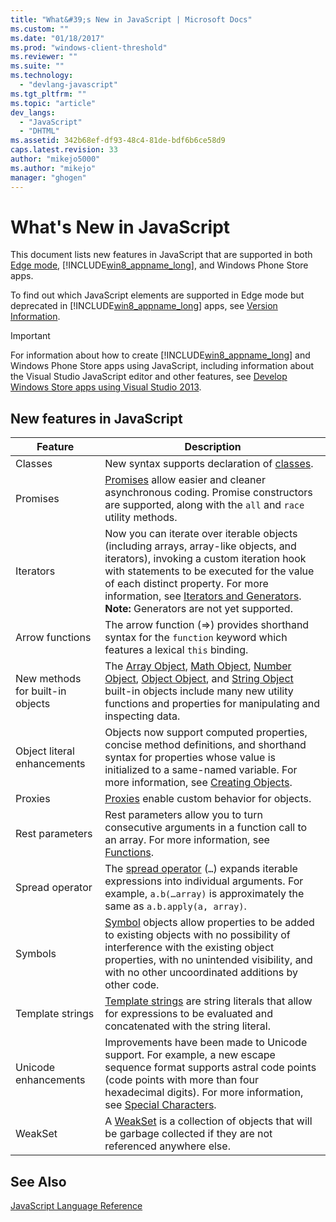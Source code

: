 ```yaml
---
title: "What&#39;s New in JavaScript | Microsoft Docs"
ms.custom: ""
ms.date: "01/18/2017"
ms.prod: "windows-client-threshold"
ms.reviewer: ""
ms.suite: ""
ms.technology: 
  - "devlang-javascript"
ms.tgt_pltfrm: ""
ms.topic: "article"
dev_langs: 
  - "JavaScript"
  - "DHTML"
ms.assetid: 342b68ef-df93-48c4-81de-bdf6b6ce58d9
caps.latest.revision: 33
author: "mikejo5000"
ms.author: "mikejo"
manager: "ghogen"
---
```

# What&#39;s New in JavaScript
This document lists new features in JavaScript that are supported in both [Edge mode](http://blogs.msdn.com/b/ie/archive/2014/11/11/living-on-the-edge-our-next-step-in-interoperability.aspx), [!INCLUDE[win8_appname_long](../javascript/includes/win8-appname-long-md.md)], and Windows Phone Store apps.  
  
 To find out which JavaScript elements are supported in Edge mode but deprecated in [!INCLUDE[win8_appname_long](../javascript/includes/win8-appname-long-md.md)] apps, see [Version Information](../javascript/reference/javascript-version-information.md).  
  
> [!IMPORTANT]
>  For information about how to create [!INCLUDE[win8_appname_long](../javascript/includes/win8-appname-long-md.md)] and Windows Phone Store apps using JavaScript, including information about the Visual Studio JavaScript editor and other features, see [Develop Windows Store apps using Visual Studio 2013](http://go.microsoft.com/fwlink/p/?LinkID=238263).  
  
## New features in JavaScript  
  
|Feature|Description|  
|-------------|-----------------|  
|Classes|New syntax supports declaration of [classes](../javascript/reference/class-statement-javascript.md).|  
|Promises|[Promises](../javascript/reference/promise-object-javascript.md) allow easier and cleaner asynchronous coding. Promise constructors are supported, along with the `all` and `race` utility methods.|  
|Iterators|Now you can iterate over iterable objects (including arrays, array-like objects, and iterators), invoking a custom iteration hook with statements to be executed for the value of each distinct property. For more information, see [Iterators and Generators](../javascript/advanced/iterators-and-generators-javascript.md). **Note:**  Generators are not yet supported.|  
|Arrow functions|The arrow function (=>) provides shorthand syntax for the `function` keyword which features a lexical `this` binding.|  
|New methods for built-in objects|The [Array Object](../javascript/reference/array-object-javascript.md), [Math Object](../javascript/reference/math-object-javascript.md), [Number Object](../javascript/reference/number-object-javascript.md), [Object Object](../javascript/reference/object-object-javascript.md), and [String Object](../javascript/reference/string-object-javascript.md) built-in objects include many new utility functions and properties for manipulating and inspecting data.|  
|Object literal enhancements|Objects now support computed properties, concise method definitions, and shorthand syntax for properties whose value is initialized to a same-named variable. For more information, see [Creating Objects](../javascript/creating-objects-javascript.md).|  
|Proxies|[Proxies](../javascript/reference/proxy-object-javascript.md) enable custom behavior for objects.|  
|Rest parameters|Rest parameters allow you to turn consecutive arguments in a function call to an array. For more information, see [Functions](../javascript/functions-javascript.md).|  
|Spread operator|The [spread operator](../javascript/reference/spread-operator-decrement-dot-dot-dot-javascript.md) (`…`) expands iterable expressions into individual arguments. For example, `a.b(…array)` is approximately the same as `a.b.apply(a, array)`.|  
|Symbols|[Symbol](../javascript/reference/symbol-object-javascript.md) objects allow properties to be added to existing objects with no possibility of interference with the existing object properties, with no unintended visibility, and with no other uncoordinated additions by other code.|  
|Template strings|[Template strings](../javascript/advanced/template-strings-javascript.md) are string literals that allow for expressions to be evaluated and concatenated with the string literal.|  
|Unicode enhancements|Improvements have been made to Unicode support. For example, a new escape sequence format supports astral code points (code points with more than four hexadecimal digits). For more information, see [Special Characters](../javascript/advanced/special-characters-javascript.md).|  
|WeakSet|A [WeakSet](../javascript/reference/weakset-object-javascript.md) is a collection of objects that will be garbage collected if they are not referenced anywhere else.|  
  
## See Also  
 [JavaScript Language Reference](../javascript/javascript-language-reference.md)